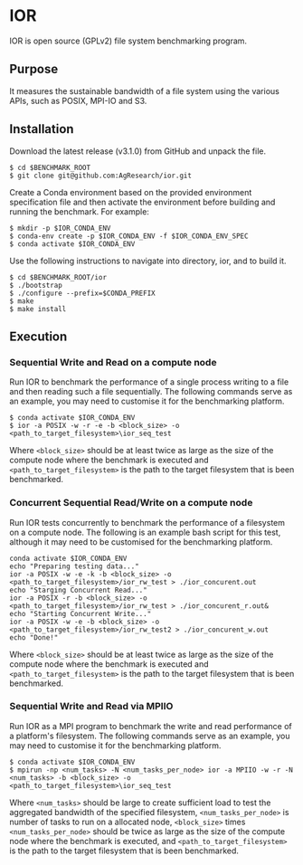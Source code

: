 # IOR

IOR is open source (GPLv2) file system benchmarking program.

## Purpose

It measures the sustainable bandwidth of a file system  using the various APIs, such as POSIX, MPI-IO and S3.

## Installation

Download the latest release (v3.1.0) from GitHub and unpack the file.

```
$ cd $BENCHMARK_ROOT
$ git clone git@github.com:AgResearch/ior.git
```

Create a Conda environment based on the provided environment specification file and then activate the environment before building and running the benchmark.  For example:

```
$ mkdir -p $IOR_CONDA_ENV
$ conda-env create -p $IOR_CONDA_ENV -f $IOR_CONDA_ENV_SPEC
$ conda activate $IOR_CONDA_ENV
```

Use the following instructions to navigate into directory, ior, and to build it.

```
$ cd $BENCHMARK_ROOT/ior
$ ./bootstrap
$ ./configure --prefix=$CONDA_PREFIX
$ make
$ make install
```

## Execution

### Sequential Write and Read on a compute node

Run IOR to benchmark the performance of a single process writing to a file and then reading such a file sequentially. The following commands serve as an example, you may need to customise it for the benchmarking platform. 

```
$ conda activate $IOR_CONDA_ENV
$ ior -a POSIX -w -r -e -b <block_size> -o <path_to_target_filesystem>\ior_seq_test
```

Where ```<block_size>``` should be at least twice as large as the size of the compute node where the benchmark is executed and ``` <path_to_target_filesystem>``` is the path to the target filesystem that is been benchmarked.

### Concurrent Sequential Read/Write on a compute node

Run IOR tests concurrently to benchmark the performance of a filesystem on a compute node. The following is an example bash script for this test, although it may need to be customised for the benchmarking platform.

```
conda activate $IOR_CONDA_ENV
echo "Preparing testing data..."
ior -a POSIX -w -e -k -b <block_size> -o <path_to_target_filesystem>/ior_rw_test > ./ior_concurent.out
echo "Starging Concurrent Read..."
ior -a POSIX -r -b <block_size> -o <path_to_target_filesystem>/ior_rw_test > ./ior_concurent_r.out&
echo "Starting Concurrent Write..."
ior -a POSIX -w -e -b <block_size> -o <path_to_target_filesystem>/ior_rw_test2 > ./ior_concurent_w.out
echo "Done!"
```

Where ```<block_size>``` should be at least twice as large as the size of the compute node where the benchmark is executed and ``` <path_to_target_filesystem>``` is the path to the target filesystem that is been benchmarked.

### Sequential Write and Read via MPIIO

Run IOR as a MPI program to benchmark the write and read performance of a platform's filesystem.  The following commands serve as an example, you may need to customise it for the benchmarking platform.

```
$ conda activate $IOR_CONDA_ENV
$ mpirun -np <num_tasks> -N <num_tasks_per_node> ior -a MPIIO -w -r -N <num_tasks> -b <block_size> -o <path_to_target_filesystem>\ior_seq_test
```

Where ```<num_tasks>``` should be large to create sufficient load to test the aggregated bandwidth of the specified filesystem, ```<num_tasks_per_node>``` is number of tasks to run on a allocated node,  ```<block_size>``` times ```<num_tasks_per_node>``` should be twice as large as the size of the compute node where the benchmark is executed, and ```<path_to_target_filesystem>``` is the path to the target filesystem that is been benchmarked.
